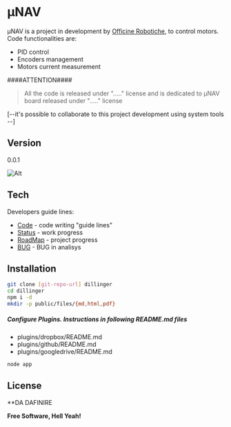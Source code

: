 µNAV
=========
µNAV is a project in development by [Officine Robotiche], to control motors.
Code functionalities are:

  - PID control
  - Encoders management 
  - Motors current measurement

####ATTENTION####

> All the code is released under "....." license and is dedicated to µNAV board released under "....." license

[--it's possible to collaborate to this project development using system tools --]

Version
----
0.0.1

![Alt][Logo]

Tech
-----------
Developers guide lines:

* [Code] - code writing "guide lines"
* [Status] - work progress
* [RoadMap] - project progress
* [BUG] - BUG in analisys

Installation
--------------

```sh
git clone [git-repo-url] dillinger
cd dillinger
npm i -d
mkdir -p public/files/{md,html,pdf}
```

##### Configure Plugins. Instructions in following README.md files

* plugins/dropbox/README.md
* plugins/github/README.md
* plugins/googledrive/README.md

```sh
node app
```


License
----
**DA DAFINIRE


**Free Software, Hell Yeah!**

[Officine Robotiche]:http://www.officinerobotiche.it/
[Code]:http://www.officinerobotiche.it/
[Status]:http://www.officinerobotiche.it/
[RoadMap]:http://www.officinerobotiche.it/
[BUG]:http://www.officinerobotiche.it/
[Logo]:https://scontent-a-mxp.xx.fbcdn.net/hphotos-xfa1/v/t1.0-9/10599358_766967393361373_116218374349722998_n.png?oh=ca9cdc1c3da69ac9d5ba0c4556802b48&oe=548774A0 "Officine Robotiche"